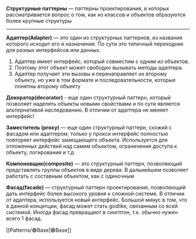 **Структурные паттерны** — паттерны проектирования, в которых рассматривается вопрос о том, как из классов и объектов образуются более крупные структуры

---

**Адаптер(Adapter)** — это один из структурных паттернов, из названия которого исходит его и назначения. По сути это типичный переходник для разных интерфейсов или данных.

1. Адаптер имеет интерфейс, который совместим с одним из объектов.
2. Поэтому этот объект может свободно вызывать методы адаптера.
3. Адаптер получает эти вызовы и перенаправляет их второму объекту, но уже в том формате и последовательности, которые понятны второму объекту

**Декоратор(decorator)** - еще один структурный паттерн, который позволяет наделять объекты новыми свойствами и по сути является альтернативой наследованию. В отличии от адаптера не меняет интерфейс!

**Заместитель (proxy)** — еще один структурный паттерн, схожий с фасадом или адаптером, только у прокси интерфейс полностью повторяет интерфейс замещающего объекта. Используется для отложенных действий над самим объектом, ограничения доступа к объекту, логирования и т.д

**Компоновщик(composite)** — это структурный паттерн, позволяющий представлять группы объектов в виде дерева. В дальнейшем позволяет работать с составным объектом, как с одиночным

**Фасад(facade)** — структурный паттерн проектирования, позволяющий дать интерфейс более высокого уровня к сложной системе. В отличии от адаптера, используется новый интерфейс. Большой минус в том, что в данной концепции, фасад может стать godlike, связанным со всей системой. Иногда фасад превращают в синглтон, т.к. обычно нужен всего 1 фасад.

[[Patterns/🟢Base|🟢Base]]
